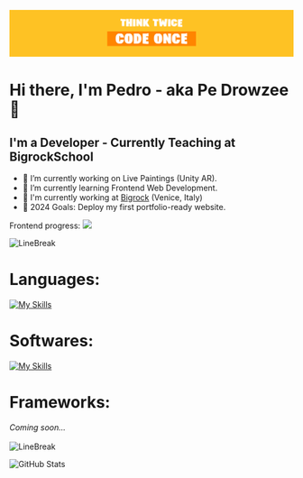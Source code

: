 ![Think twice Code Once](https://raw.githubusercontent.com/RojoPedro/RojoPedro/7b1e0b6364558bc327bb5086d2d4771479fd9436/BannerGithub.jpg)
# Hi there, I'm Pedro - aka Pe Drowzee 👋

## **I'm a Developer - Currently Teaching at BigrockSchool**
 - 🔭 I’m currently working on Live Paintings (Unity AR).
 - 🌱 I’m currently learning Frontend Web Development.
 - 💼 I'm currently working at [Bigrock](https://www.bigrock.it/?gad_source=1&gclid=EAIaIQobChMIl5Sz0YuXhwMVjahoCR28NAGXEAAYASAAEgIi4PD_BwE) (Venice, Italy)
 - 🥅 2024 Goals: Deploy my first portfolio-ready website.

Frontend progress:
![](https://geps.dev/progress/70)

![LineBreak](https://camo.githubusercontent.com/ace7effc2b35cda2c66d5952869af563e851f89e5e1af029cfc9f69c7bebe78d/68747470733a2f2f692e696d6775722e636f6d2f77617856496d762e706e67)

# Languages:
[![My Skills](https://skillicons.dev/icons?i=cs,python,html,css,js)](https://skillicons.dev)
<br/>
# Softwares:
[![My Skills](https://skillicons.dev/icons?i=unity,unreal,vscode)](https://skillicons.dev)
<br/>
# Frameworks:
*Coming soon...*
<br/>
<br/>
![LineBreak](https://camo.githubusercontent.com/ace7effc2b35cda2c66d5952869af563e851f89e5e1af029cfc9f69c7bebe78d/68747470733a2f2f692e696d6775722e636f6d2f77617856496d762e706e67)

![GitHub Stats](https://github-readme-stats.vercel.app/api?username=RojoPedro&theme=nightowl&show_icons=true&hide_border=true&count_private=true)
